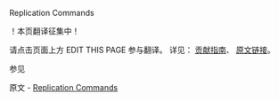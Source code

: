  Replication Commands

 ！本页翻译征集中！

请点击页面上方 EDIT THIS PAGE 参与翻译。
详见：
[贡献指南]( https://github.com/whaleal/MongoDB-Manual-zh/blob/master/CONTRIBUTING.md )、
[原文链接](  https://docs.mongodb.com/manual/reference/command/nav-replication/  )。

 参见

原文 - [Replication Commands]( https://docs.mongodb.com/manual/reference/command/nav-replication/ )

